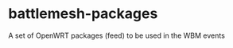 battlemesh-packages
===================

A set of OpenWRT packages (feed) to be used in the WBM events
